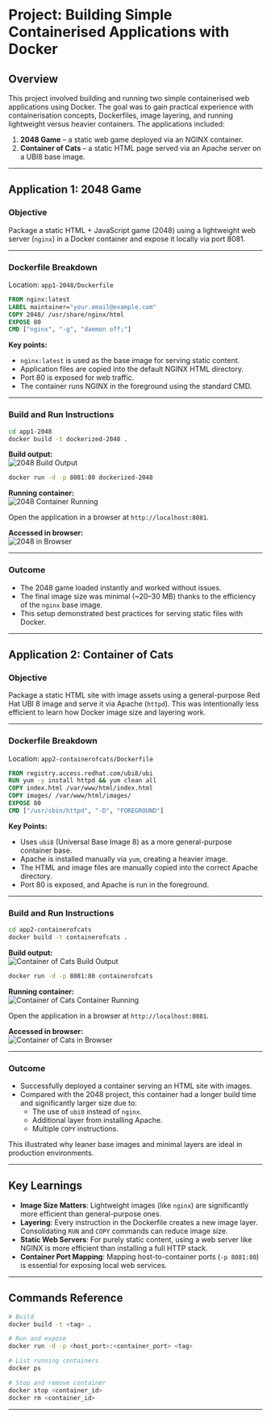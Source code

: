 # Project: Building Simple Containerised Applications with Docker

## Overview

This project involved building and running two simple containerised web applications using Docker. The goal was to gain practical experience with containerisation concepts, Dockerfiles, image layering, and running lightweight versus heavier containers. The applications included:

1. **2048 Game** – a static web game deployed via an NGINX container.
2. **Container of Cats** – a static HTML page served via an Apache server on a UBI8 base image.

---

## Application 1: 2048 Game

### Objective

Package a static HTML + JavaScript game (2048) using a lightweight web server (`nginx`) in a Docker container and expose it locally via port 8081.

---

### Dockerfile Breakdown

Location: `app1-2048/Dockerfile`

```Dockerfile
FROM nginx:latest
LABEL maintainer="your.email@example.com"
COPY 2048/ /usr/share/nginx/html
EXPOSE 80
CMD ["nginx", "-g", "daemon off;"]
```

**Key points:**

- `nginx:latest` is used as the base image for serving static content.
- Application files are copied into the default NGINX HTML directory.
- Port 80 is exposed for web traffic.
- The container runs NGINX in the foreground using the standard CMD.

---

### Build and Run Instructions

```bash
cd app1-2048
docker build -t dockerized-2048 .
```

**Build output:**  
![2048 Build Output](https://raw.githubusercontent.com/JThomas404/docker-course-adrian-cantrill/main/images/2048-build.png)

```bash
docker run -d -p 8081:80 dockerized-2048
```

**Running container:**  
![2048 Container Running](https://raw.githubusercontent.com/JThomas404/docker-course-adrian-cantrill/main/images/2048-running.png)

Open the application in a browser at `http://localhost:8081`.

**Accessed in browser:**  
![2048 in Browser](https://raw.githubusercontent.com/JThomas404/docker-course-adrian-cantrill/main/images/2048-browser.png)

---

### Outcome

- The 2048 game loaded instantly and worked without issues.
- The final image size was minimal (~20–30 MB) thanks to the efficiency of the `nginx` base image.
- This setup demonstrated best practices for serving static files with Docker.

---

## Application 2: Container of Cats

### Objective

Package a static HTML site with image assets using a general-purpose Red Hat UBI 8 image and serve it via Apache (`httpd`). This was intentionally less efficient to learn how Docker image size and layering work.

---

### Dockerfile Breakdown

Location: `app2-containerofcats/Dockerfile`

```Dockerfile
FROM registry.access.redhat.com/ubi8/ubi
RUN yum -y install httpd && yum clean all
COPY index.html /var/www/html/index.html
COPY images/ /var/www/html/images/
EXPOSE 80
CMD ["/usr/sbin/httpd", "-D", "FOREGROUND"]
```

**Key Points:**

- Uses `ubi8` (Universal Base Image 8) as a more general-purpose container base.
- Apache is installed manually via `yum`, creating a heavier image.
- The HTML and image files are manually copied into the correct Apache directory.
- Port 80 is exposed, and Apache is run in the foreground.

---

### Build and Run Instructions

```bash
cd app2-containerofcats
docker build -t containerofcats .
```

**Build output:**  
![Container of Cats Build Output](https://raw.githubusercontent.com/JThomas404/docker-course-adrian-cantrill/main/images/containerofcats-build.png)

```bash
docker run -d -p 8081:80 containerofcats
```

**Running container:**  
![Container of Cats Container Running](https://raw.githubusercontent.com/JThomas404/docker-course-adrian-cantrill/main/images/containerofcats-running.png)

Open the application in a browser at `http://localhost:8081`.

**Accessed in browser:**  
![Container of Cats in Browser](https://raw.githubusercontent.com/JThomas404/docker-course-adrian-cantrill/main/images/containerofcats-browser.png)

---

### Outcome

- Successfully deployed a container serving an HTML site with images.
- Compared with the 2048 project, this container had a longer build time and significantly larger size due to:
  - The use of `ubi8` instead of `nginx`.
  - Additional layer from installing Apache.
  - Multiple `COPY` instructions.

This illustrated why leaner base images and minimal layers are ideal in production environments.

---

## Key Learnings

- **Image Size Matters**: Lightweight images (like `nginx`) are significantly more efficient than general-purpose ones.
- **Layering**: Every instruction in the Dockerfile creates a new image layer. Consolidating `RUN` and `COPY` commands can reduce image size.
- **Static Web Servers**: For purely static content, using a web server like NGINX is more efficient than installing a full HTTP stack.
- **Container Port Mapping**: Mapping host-to-container ports (`-p 8081:80`) is essential for exposing local web services.

---

## Commands Reference

```bash
# Build
docker build -t <tag> .

# Run and expose
docker run -d -p <host_port>:<container_port> <tag>

# List running containers
docker ps

# Stop and remove container
docker stop <container_id>
docker rm <container_id>
```

---